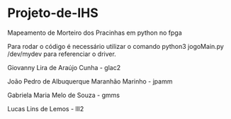 # Projeto-de-IHS
Mapeamento de Morteiro dos Pracinhas em python no fpga

Para rodar o código é necessário utilizar o comando python3 jogoMain.py /dev/mydev para referenciar o driver.

Giovanny Lira de Araújo Cunha - glac2

João Pedro de Albuquerque Maranhão Marinho - jpamm

Gabriela Maria Melo de Souza - gmms

Lucas Lins de Lemos - lll2
